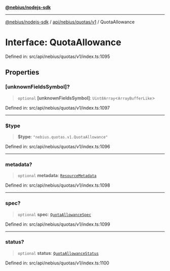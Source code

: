 [**@nebius/nodejs-sdk**](../../../../../README.md)

***

[@nebius/nodejs-sdk](../../../../../README.md) / [api/nebius/quotas/v1](../README.md) / QuotaAllowance

# Interface: QuotaAllowance

Defined in: src/api/nebius/quotas/v1/index.ts:1095

## Properties

### \[unknownFieldsSymbol\]?

> `optional` **\[unknownFieldsSymbol\]**: `Uint8Array`\<`ArrayBufferLike`\>

Defined in: src/api/nebius/quotas/v1/index.ts:1097

***

### $type

> **$type**: `"nebius.quotas.v1.QuotaAllowance"`

Defined in: src/api/nebius/quotas/v1/index.ts:1096

***

### metadata?

> `optional` **metadata**: [`ResourceMetadata`](../../../common/v1/interfaces/ResourceMetadata.md)

Defined in: src/api/nebius/quotas/v1/index.ts:1098

***

### spec?

> `optional` **spec**: [`QuotaAllowanceSpec`](QuotaAllowanceSpec.md)

Defined in: src/api/nebius/quotas/v1/index.ts:1099

***

### status?

> `optional` **status**: [`QuotaAllowanceStatus`](QuotaAllowanceStatus.md)

Defined in: src/api/nebius/quotas/v1/index.ts:1100
